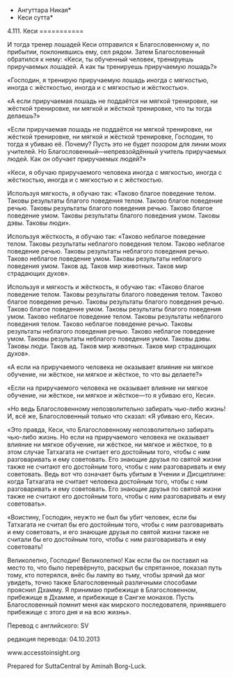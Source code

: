 * Ангуттара Никая*
* Кеси сутта*

4\.111\. Кеси
\=\=\=\=\=\=\=\=\=\=\=

И тогда тренер лошадей Кеси отправился к Благословенному и, по прибытии, поклонившись ему, сел рядом\. Затем Благословенный обратился к нему: «Кеси, ты обученный человек, тренируешь приручаемых лошадей\. А как ты тренируешь приручаемую лошадь?»

«Господин, я тренирую приручаемую лошадь иногда с мягкостью, иногда с жёсткостью, иногда и с мягкостью и жёсткостью»\.

«А если приручаемая лошадь не поддаётся ни мягкой тренировке, ни жёсткой тренировке, ни мягкой и жёсткой тренировке, что ты тогда делаешь?»

«Если приручаемая лошадь не поддаётся ни мягкой тренировке, ни жёсткой тренировке, ни мягкой и жёсткой тренировке, Господин, то тогда я убиваю её\. Почему? Пусть это не будет позором для линии моих учителей\. Но Благословенный—непревзойдённый учитель приручаемых людей\. Как он обучает приручаемых людей?»

«Кеси, я обучаю приручаемого человека иногда с мягкостью, иногда с жёсткостью, иногда и с мягкостью и с жёсткостью\.

Используя мягкость, я обучаю так: «Таково благое поведение телом\. Таковы результаты благого поведения телом\. Таково благое поведение речью\. Таковы результаты благого поведения речью\. Таково благое поведение умом\. Таковы результаты благого поведения умом\. Таковы дэвы\. Таковы люди»\.

Используя жёсткость, я обучаю так: «Таково неблагое поведение телом\. Таковы результаты неблагого поведения телом\. Таково неблагое поведение речью\. Таковы результаты неблагого поведения речью\. Таково неблагое поведение умом\. Таковы результаты неблагого поведения умом\. Таков ад\. Таков мир животных\. Таков мир страдающих духов»\.

Используя и мягкость и жёсткость, я обучаю так: «Таково благое поведение телом\. Таковы результаты благого поведения телом\. Таково благое поведение речью\. Таковы результаты благого поведения речью\. Таково благое поведение умом\. Таковы результаты благого поведения умом\. Таково неблагое поведение телом\. Таковы результаты неблагого поведения телом\. Таково неблагое поведение речью\. Таковы результаты неблагого поведения речью\. Таково неблагое поведение умом\. Таковы результаты неблагого поведения умом\. Таковы дэвы\. Таковы люди\. Таков ад\. Таков мир животных\. Таков мир страдающих духов»\.

«А если на приручаемого человека не оказывает влияние ни мягкое обучение, ни жёсткое, ни мягкое и жёсткое, то что вы делаете?»

«Если на приручаемого человека не оказывает влияние ни мягкое обучение, ни жёсткое, ни мягкое и жёсткое—то я убиваю его, Кеси»\.

«Но ведь Благословенному непозволительно забирать чью\-либо жизнь\! И, всё же, Благословенный только что сказал: «Я убиваю его, Кеси»\.

«Это правда, Кеси, что Благословенному непозволительно забирать чью\-либо жизнь\. Но если на приручаемого человека не оказывает влияние ни мягкое обучение, ни жёсткое, ни мягкое и жёсткое, то в этом случае Татхагата не считает его достойным того, чтобы с ним разговаривать и ему советовать\. Его знающие друзья по святой жизни также не считают его достойным того, чтобы с ним разговаривать и ему советовать\. Ведь вот что означает быть убитым в Учении и Дисциплине: когда Татхагата не считает человека достойным того, чтобы с ним разговаривать и ему советовать\. Его знающие друзья по святой жизни также не считают его достойным того, чтобы с ним разговаривать и ему советовать»\.

«Воистину, Господин, неужто не был бы убит человек, если бы Татхагата не считал бы его достойным того, чтобы с ним разговаривать и ему советовать, и его знающие друзья по святой жизни также не считали бы его достойным того, чтобы с ним разговаривать и ему советовать\!

Великолепно, Господин\! Великолепно\! Как если бы он поставил на место то, что было перевёрнуто, раскрыл бы спрятанное, показал путь тому, кто потерялся, внёс бы лампу во тьму, чтобы зрячий да мог увидеть, точно также Благословенный различными способами прояснил Дхамму\. Я принимаю прибежище в Благословенном, прибежище в Дхамме, и прибежище в Сангхе монахов\. Пусть Благословенный помнит меня как мирского последователя, принявшего прибежище с этого дня и на всю жизнь»\.

Перевод с английского: SV

редакция перевода: 04\.10\.2013

www\.accesstoinsight\.org

Prepared for SuttaCentral by Aminah Borg\-Luck\.